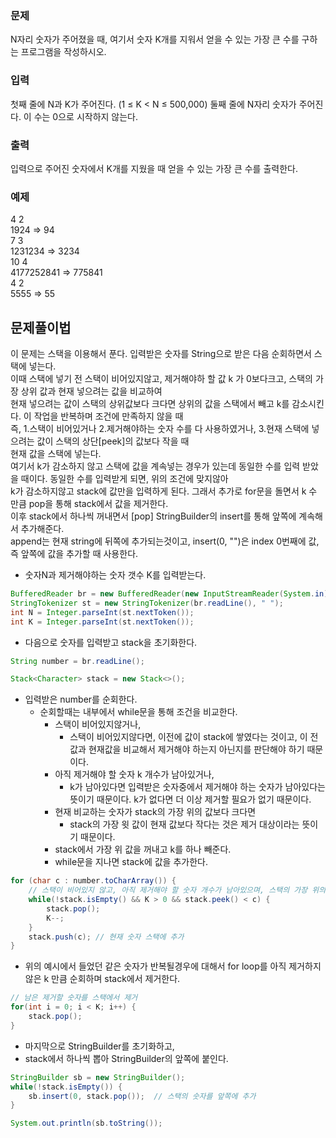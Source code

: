 ### 문제
N자리 숫자가 주어졌을 때, 여기서 숫자 K개를 지워서 얻을 수 있는 가장 큰 수를 구하는 프로그램을 작성하시오.

### 입력
첫째 줄에 N과 K가 주어진다. (1 ≤ K < N ≤ 500,000)
둘째 줄에 N자리 숫자가 주어진다. 이 수는 0으로 시작하지 않는다.

### 출력
입력으로 주어진 숫자에서 K개를 지웠을 때 얻을 수 있는 가장 큰 수를 출력한다.

### 예제
4  2   
1924    => 94   
7  3   
1231234    => 3234   
10  4   
4177252841    =>   775841   
4  2  
5555    => 55    


## 문제풀이법 
이 문제는 스택을 이용해서 푼다. 입력받은 숫자를 String으로 받은 다음 순회하면서 스택에 넣는다.    
이때 스택에 넣기 전 스택이 비어있지않고, 제거해야하 할 값 k 가 0보다크고, 스택의 가장 상위 값과 현재 넣으려는 값을 비교하여    
현재 넣으려는 값이 스택의 상위값보다 크다면 상위의 값을 스택에서 빼고 k를 감소시킨다. 이 작업을 반복하며 조건에 만족하지 않을 때   
즉, 1.스택이 비어있거나 2.제거해야하는 숫자 수를 다 사용하였거나, 3.현재 스택에 넣으려는 값이 스택의 상단[peek]의 값보다 작을 때   
현재 값을 스택에 넣는다.   
여기서 k가 감소하지 않고 스택에 값을 계속넣는 경우가 있는데 동일한 수를 입력 받았을 때이다. 동일한 수를 입력받게 되면, 위의 조건에 맞지않아   
k가 감소하지않고 stack에 값만을 입력하게 된다. 그래서 추가로 for문을 돌면서 k 수 만큼 pop을 통해 stack에서 값을 제거한다.   
이후 stack에서 하나씩 꺼내면서 [pop] StringBuilder의 insert를 통해 앞쪽에 계속해서 추가해준다.    
append는 현재 string에 뒤쪽에 추가되는것이고, insert(0, "")은 index 0번째에 값, 즉 앞쪽에 값을 추가할 때 사용한다.    

- 숫자N과 제거해야하는 숫자 갯수 K를 입력받는다.
```java
BufferedReader br = new BufferedReader(new InputStreamReader(System.in));
StringTokenizer st = new StringTokenizer(br.readLine(), " ");
int N = Integer.parseInt(st.nextToken());
int K = Integer.parseInt(st.nextToken());
```
- 다음으로 숫자를 입력받고 stack을 초기화한다.
```java
String number = br.readLine();

Stack<Character> stack = new Stack<>();
```
- 입력받은 number를 순회한다.
  - 순회할때는 내부에서 while문을 통해 조건을 비교한다.
    - 스택이 비어있지않거나, 
      - 스택이 비어있지않다면, 이전에 값이 stack에 쌓였다는 것이고, 이 전 값과 현재값을 비교해서 제거해야 하는지 아닌지를 판단해야 하기 때문이다.
    - 아직 제거해야 할 숫자 k 개수가 남아있거나,
      - k가 남아있다면 입력받은 숫자중에서 제거해야 하는 숫자가 남아있다는 뜻이기 때문이다. k가 없다면 더 이상 제거할 필요가 없기 때문이다.
    - 현재 비교하는 숫자가 stack의 가장 위의 값보다 크다면
      - stack의 가장 윗 값이 현재 값보다 작다는 것은 제거 대상이라는 뜻이기 때문이다.
    - stack에서 가장 위 값을 꺼내고 k를 하나 빼준다.
    - while문을 지나면 stack에 값을 추가한다.
```java
for (char c : number.toCharArray()) {
    // 스택이 비어있지 않고, 아직 제거해야 할 숫자 개수가 남아있으며, 스택의 가장 위의 숫자가 현재 숫자보다 작은 경우
    while(!stack.isEmpty() && K > 0 && stack.peek() < c) {
        stack.pop();
        K--;
    }
    stack.push(c); // 현재 숫자 스택에 추가
}
```
- 위의 예시에서 들었던 같은 숫자가 반복될경우에 대해서 for loop를 아직 제거하지 않은 k 만큼 순회하며 stack에서 제거한다.
```java
// 남은 제거할 숫자를 스택에서 제거
for(int i = 0; i < K; i++) {
    stack.pop();
}
```
- 마지막으로 StringBuilder를 초기화하고,
- stack에서 하나씩 뽑아 StringBuilder의 앞쪽에 붙인다.
```java
StringBuilder sb = new StringBuilder();
while(!stack.isEmpty()) {
    sb.insert(0, stack.pop());  // 스택의 숫자를 앞쪽에 추가
}

System.out.println(sb.toString());
```